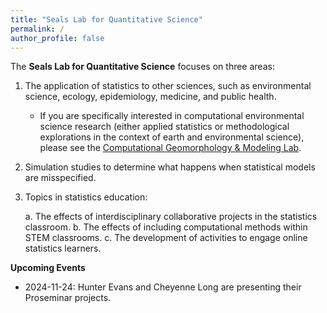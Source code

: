 ```yaml
---
title: "Seals Lab for Quantitative Science"
permalink: /
author_profile: false
---
```


The **Seals Lab for Quantitative Science** focuses on three areas:

1. The application of statistics to other sciences, such as environmental science, ecology, epidemiology, medicine, and public health.

    - If you are specifically interested in computational environmental science research (either applied statistics or methodological explorations in the context of earth and environmental science), please see the <a href="https://cgmlabuwf.github.io/">Computational Geomorphology & Modeling Lab</A>.
    
2. Simulation studies to determine what happens when statistical models are misspecified. 

3. Topics in statistics education: 

    a. The effects of interdisciplinary collaborative projects in the statistics classroom.
    b. The effects of including computational methods within STEM classrooms.
    c. The development of activities to engage online statistics learners.

**Upcoming Events**

- 2024-11-24: Hunter Evans and Cheyenne Long are presenting their Proseminar projects.

<!-- **News** -->

<br>
<br>
<br>

